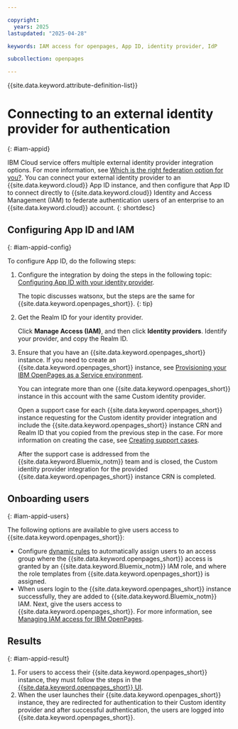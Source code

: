 ```yaml
---

copyright:
  years: 2025
lastupdated: "2025-04-28"

keywords: IAM access for openpages, App ID, identity provider, IdP

subcollection: openpages

---
```


{{site.data.keyword.attribute-definition-list}}


# Connecting to an external identity provider for authentication
{: #iam-appid}

IBM Cloud service offers multiple external identity provider integration options. For more information, see [Which is the right federation option for you?](https://cloud.ibm.com/docs/account?topic=account-federation-option-for-you). You can connect your external identity provider to an {{site.data.keyword.cloud}} App ID instance, and then configure that App ID to connect directly to {{site.data.keyword.cloud}} Identity and Access Management (IAM) to federate authentication users of an enterprise to an {{site.data.keyword.cloud}} account.
{: shortdesc}

## Configuring App ID and IAM
{: #iam-appid-config}

To configure App ID, do the following steps:
1. Configure the integration by doing the steps in the following topic: [Configuring App ID with your identity provider](https://www.ibm.com/docs/en/watsonx/saas?topic=overview-configuring-app-id-your-identity-provider).

    The topic discusses watsonx, but the steps are the same for {{site.data.keyword.openpages_short}}.
    {: tip}

2. Get the Realm ID for your identity provider.

    Click **Manage Access (IAM)**, and then click **Identity providers**. Identify your provider, and copy the Realm ID.

3. Ensure that you have an {{site.data.keyword.openpages_short}} instance. If you need to create an {{site.data.keyword.openpages_short}} instance, see [Provisioning your IBM OpenPages as a Service environment](/docs/openpages?topic=openpages-provisioning_environment).

    You can integrate more than one {{site.data.keyword.openpages_short}} instance in this account with the same Custom identity provider.

    Open a support case for each {{site.data.keyword.openpages_short}} instance requesting for the Custom identity provider integration and include the {{site.data.keyword.openpages_short}} instance CRN and Realm ID that you copied from the previous step in the case. For more information on creating the case, see [Creating support cases](/docs/account?topic=account-open-case).

    After the support case is addressed from the {{site.data.keyword.Bluemix_notm}} team and is closed, the Custom identity provider integration for the provided {{site.data.keyword.openpages_short}} instance CRN is completed.

## Onboarding users
{: #iam-appid-users}

The following options are available to give users access to {{site.data.keyword.openpages_short}}:

- Configure [dynamic rules](https://cloud.ibm.com/docs/account?topic=account-rules&interface=ui) to automatically assign users to an access group where the {{site.data.keyword.openpages_short}} access is granted by an {{site.data.keyword.Bluemix_notm}} IAM role, and where the role templates from {{site.data.keyword.openpages_short}} is assigned.
- When users login to the {{site.data.keyword.openpages_short}} instance successfully, they are added to {{site.data.keyword.Bluemix_notm}} IAM. Next, give the users access to {{site.data.keyword.openpages_short}}. For more information, see [Managing IAM access for IBM OpenPages](https://cloud.ibm.com/docs/openpages?topic=openpages-iam-openpages&interface=ui).

## Results
{: #iam-appid-result}

1. For users to access their {{site.data.keyword.openpages_short}} instance, they must follow the steps in the [{{site.data.keyword.openpages_short}} UI](https://cloud.ibm.com/docs/openpages?topic=openpages-log_in#method1).
2. When the user launches their {{site.data.keyword.openpages_short}} instance, they are redirected for authentication to their Custom identity provider and after successful authentication, the users are logged into {{site.data.keyword.openpages_short}}.
